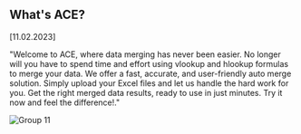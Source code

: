<!-- ![Group 10](https://user-images.githubusercontent.com/79959818/218271633-f45df4e4-8185-4f9a-90f1-ce849c66268c.png) -->
<h2 class="font-weight-bold text-primary">What's ACE?</h2>
<p>[11.02.2023]</p>
<p class="text-secondary text-justify">
"Welcome to ACE, where data merging has never been easier.
									No longer will you have to spend time and effort using vlookup and hlookup formulas
									to merge your data. We offer a fast, accurate, and user-friendly auto merge solution.
									Simply upload your Excel files and let us handle the hard work for you. Get the right merged data
									results, ready to use in just minutes. Try it now and feel the difference!."</p>

![Group 11](https://user-images.githubusercontent.com/79959818/218271651-e784b9ed-ee49-447f-857a-36bcfc8c75cc.png)

